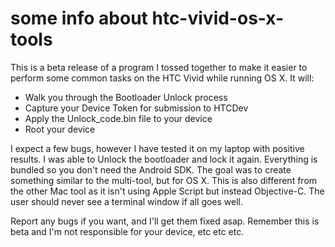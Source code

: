 some info about htc-vivid-os-x-tools
====================
This is a beta release of a program I tossed together to make it easier to perform some common tasks on the HTC Vivid while running OS X. It will:

- Walk you through the Bootloader Unlock process
- Capture your Device Token for submission to HTCDev
- Apply the Unlock_code.bin file to your device
- Root your device

I expect a few bugs, however I have tested it on my laptop with positive results. I was able to Unlock the bootloader and lock it again. Everything is bundled so you don't need the Android SDK. The goal was to create something similar to the multi-tool, but for OS X. This is also different from the other Mac tool as it isn't using Apple Script but instead Objective-C. The user should never see a terminal window if all goes well.

Report any bugs if you want, and I'll get them fixed asap. Remember this is beta and I'm not responsible for your device, etc etc etc.
